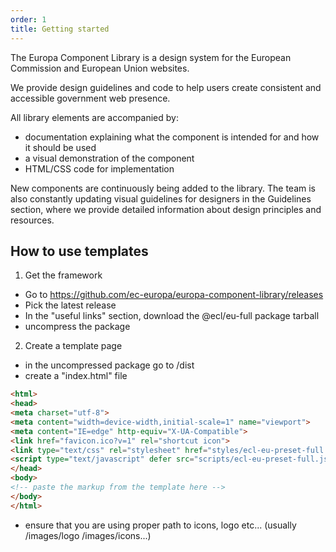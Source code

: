 ```yaml
---
order: 1
title: Getting started
---
```


The Europa Component Library is a design system for the European Commission and European Union websites.

We provide design guidelines and code to help users create consistent and accessible government web presence.

All library elements are accompanied by:

- documentation explaining what the component is intended for and how it should be used
- a visual demonstration of the component
- HTML/CSS code for implementation

New components are continuously being added to the library. The team is also constantly updating visual guidelines for designers in the Guidelines section, where we provide detailed information about design principles and resources.

## How to use templates
1. Get the framework
- Go to https://github.com/ec-europa/europa-component-library/releases
- Pick the latest release
- In the "useful links" section, download the @ecl/eu-full package tarball
- uncompress the package
2. Create a template page
- in the uncompressed package go to /dist
- create a "index.html" file
```html
<html>
<head>
<meta charset="utf-8">
<meta content="width=device-width,initial-scale=1" name="viewport">
<meta content="IE=edge" http-equiv="X-UA-Compatible">
<link href="favicon.ico?v=1" rel="shortcut icon">
<link type="text/css" rel="stylesheet" href="styles/ecl-eu-preset-full.css" media="all">
<script type="text/javascript" defer src="scripts/ecl-eu-preset-full.js"></script>
</head>
<body>
<!-- paste the markup from the template here -->
</body>
</html>
```
- ensure that you are using proper path to icons, logo etc... (usually /images/logo /images/icons...)
